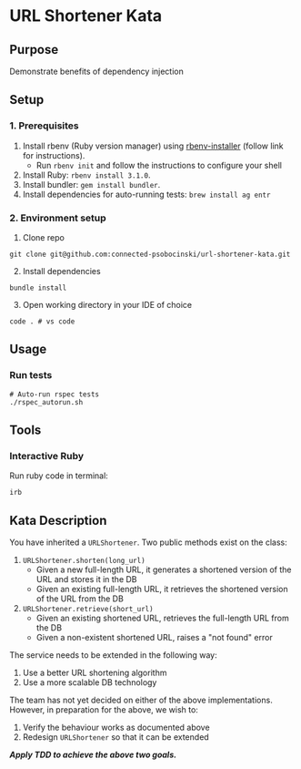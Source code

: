 # URL Shortener Kata

## Purpose

Demonstrate benefits of dependency injection

## Setup

### 1. Prerequisites

1. Install rbenv (Ruby version manager) using [rbenv-installer](https://github.com/rbenv/rbenv-installer) (follow link for instructions).
    - Run `rbenv init` and follow the instructions to configure your shell
1. Install Ruby: `rbenv install 3.1.0`.
1. Install bundler: `gem install bundler`.
1. Install dependencies for auto-running tests: `brew install ag entr`

### 2. Environment setup

1. Clone repo
```
git clone git@github.com:connected-psobocinski/url-shortener-kata.git
```

2. Install dependencies
```
bundle install
```

3. Open working directory in your IDE of choice
```
code . # vs code
```

## Usage

### Run tests

```
# Auto-run rspec tests
./rspec_autorun.sh
```

## Tools

### Interactive Ruby

Run ruby code in terminal:
```
irb
```

## Kata Description

You have inherited a `URLShortener`. Two public methods exist on the class:

1. `URLShortener.shorten(long_url)`
    - Given a new full-length URL, it generates a shortened version of the URL and stores it in the DB
    - Given an existing full-length URL, it retrieves the shortened version of the URL from the DB
2. `URLShortener.retrieve(short_url)`
    - Given an existing shortened URL, retrieves the full-length URL from the DB
    - Given a non-existent shortened URL, raises a "not found" error

The service needs to be extended in the following way:

1. Use a better URL shortening algorithm
2. Use a more scalable DB technology

The team has not yet decided on either of the above implementations. However, in preparation for the above, we wish to:

1. Verify the behaviour works as documented above
2. Redesign `URLShortener` so that it can be extended

_**Apply TDD to achieve the above two goals.**_
